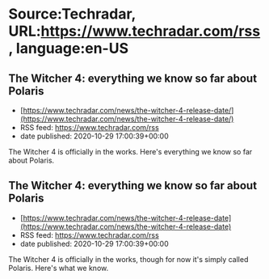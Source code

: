 # Source:Techradar, URL:https://www.techradar.com/rss, language:en-US

## The Witcher 4: everything we know so far about Polaris
 - [https://www.techradar.com/news/the-witcher-4-release-date/](https://www.techradar.com/news/the-witcher-4-release-date/)
 - RSS feed: https://www.techradar.com/rss
 - date published: 2020-10-29 17:00:39+00:00

The Witcher 4 is officially in the works. Here's everything we know so far about Polaris.

## The Witcher 4: everything we know so far about Polaris
 - [https://www.techradar.com/news/the-witcher-4-release-date](https://www.techradar.com/news/the-witcher-4-release-date)
 - RSS feed: https://www.techradar.com/rss
 - date published: 2020-10-29 17:00:39+00:00

The Witcher 4 is officially in the works, though for now it's simply called Polaris. Here's what we know.

